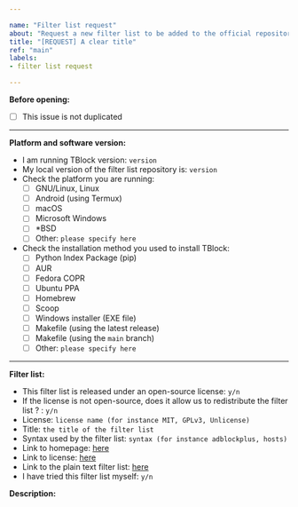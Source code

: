 ```yaml
---

name: "Filter list request"
about: "Request a new filter list to be added to the official repository"
title: "[REQUEST] A clear title"
ref: "main"
labels:
- filter list request

---
```


**Before opening:**

<!-- 
Please check this before opening a new issue
-->

- [ ] This issue is not duplicated

---

**Platform and software version:**

- I am running TBlock version: `version`
- My local version of the filter list repository is: `version`
- Check the platform you are running:
  - [ ] GNU/Linux, Linux
  - [ ] Android (using Termux)
  - [ ] macOS
  - [ ] Microsoft Windows
  - [ ] *BSD
  - [ ] Other: `please specify here`
- Check the installation method you used to install TBlock:
  - [ ] Python Index Package (pip)
  - [ ] AUR
  - [ ] Fedora COPR
  - [ ] Ubuntu PPA
  - [ ] Homebrew
  - [ ] Scoop
  - [ ] Windows installer (EXE file)
  - [ ] Makefile (using the latest release)
  - [ ] Makefile (using the `main` branch)
  - [ ] Other: `please specify here`

---

**Filter list:**
<!-- 
Please provide a clear and concise descrption below
-->

- This filter list is released under an open-source license: `y/n`
- If the license is not open-source, does it allow us to redistribute the filter list ? : `y/n`
- License: `license name (for instance MIT, GPLv3, Unlicense)`
- Title: `the title of the filter list`
- Syntax used by the filter list: `syntax (for instance adblockplus, hosts)`
- Link to homepage: [here](#)
- Link to license: [here](#)
- Link to the plain text filter list: [here](#)
- I have tried this filter list myself: `y/n`

**Description:**
<!-- 
Please provide a clear and concise descrption about the purpose of this filter list, what it does, and why it would be useuful to have it available in TBlock's official repository
-->
